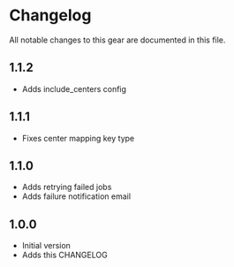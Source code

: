 # Changelog

All notable changes to this gear are documented in this file.

## 1.1.2
* Adds include_centers config
  
## 1.1.1
* Fixes center mapping key type

## 1.1.0
* Adds retrying failed jobs
* Adds failure notification email
  
## 1.0.0
* Initial version
* Adds this CHANGELOG
